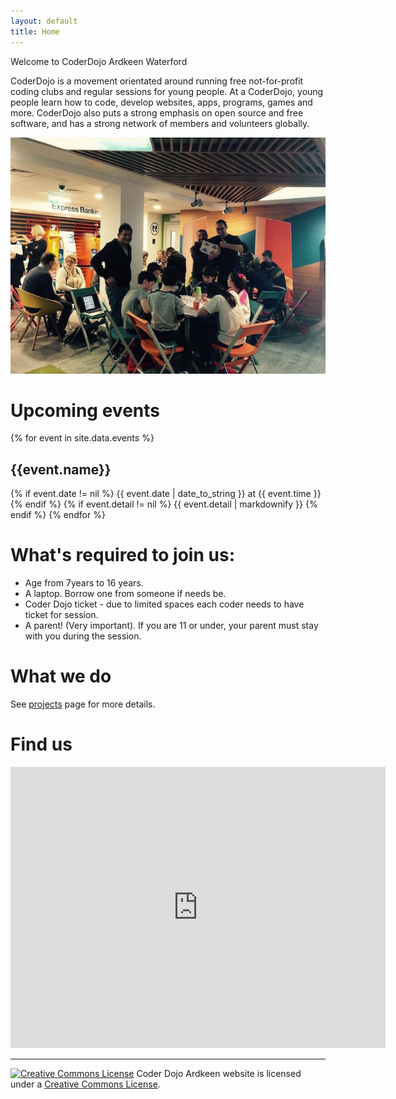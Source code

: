 ```yaml
---
layout: default
title: Home
---
```


Welcome to CoderDojo Ardkeen Waterford

CoderDojo is a movement orientated around running free not-for-profit coding clubs and regular sessions for young people. At a CoderDojo, young people learn how to code, develop websites, apps, programs, games and more. CoderDojo also puts a strong emphasis on open source and free software, and has a strong network of members and volunteers globally.

![foto](/assets/session1.jpg)

# Upcoming events

{% for event in site.data.events %}
## {{event.name}}
{% if event.date != nil %}
{{ event.date | date_to_string }} at {{ event.time }}
{% endif %}
{% if event.detail != nil %}
{{ event.detail | markdownify }}
{% endif %}
{% endfor %}

#  What's required to join us:

 - Age from 7years to 16 years.
 - A laptop. Borrow one from someone if needs be.
 - Coder Dojo ticket - due to limited spaces each coder needs to have ticket for session.
 - A parent! (Very important). If you are 11 or under, your parent must stay with you during the session.

#  What we do

See [projects](/project) page for more details.

# Find us
<iframe src="https://www.google.com/maps/embed?pb=!1m14!1m8!1m3!1d305.3504486251061!2d-7.0843315!3d52.2469511!3m2!1i1024!2i768!4f13.1!3m3!1m2!1s0x4842c6aaf30fb297%3A0x342934dc18b4aef1!2sAIB+Bank!5e0!3m2!1sen!2sie!4v1495143924004" width="600" height="450" frameborder="0" style="border:0" allowfullscreen></iframe>

<hr>

<a rel="license" href="http://creativecommons.org/licenses/by/4.0/">
<img alt="Creative Commons License" style="border-width:0" src="https://i.creativecommons.org/l/by/4.0/80x15.png" /></a> Coder Dojo Ardkeen website is licensed under a <a rel="license" href="http://creativecommons.org/licenses/by/4.0/">Creative Commons License</a>.